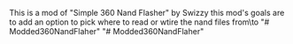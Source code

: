 This is a mod of "Simple 360 Nand Flasher" by Swizzy
this mod's goals are to add an option to pick where to read or wtire the nand files from\to
"# Modded360NandFlaher" 
"# Modded360NandFlaher" 
